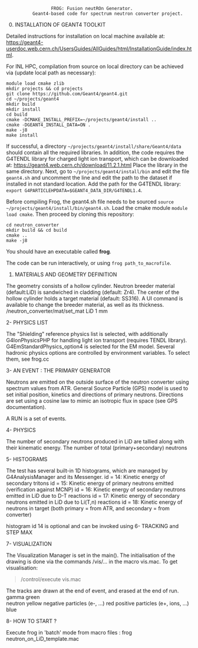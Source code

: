 

                     FROG: Fusion neutROn Generator.
              Geant4-based code for spectrum neutron converter project.    

0. INSTALLATION OF GEANT4 TOOLKIT

Detailed instructions for installation on local machine available at:
https://geant4-userdoc.web.cern.ch/UsersGuides/AllGuides/html/InstallationGuide/index.html.


For INL HPC, compilation from source on local directory can be achieved via (update local path as necessary):

```
module load cmake zlib
mkdir projects && cd projects 
git clone https://github.com/Geant4/geant4.git
cd ~/projects/geant4
mkdir build
mkdir install 
cd build 
cmake -DCMAKE_INSTALL_PREFIX=~/projects/geant4/install ..
cmake -DGEANT4_INSTALL_DATA=ON .
make -j8 
make install
```

If successful, a directory `~/projects/geant4/install/share/Geant4/data` should contain all the required libraries.
In addition, the code requires the G4TENDL library for charged light ion transport, which can be downloaded at: https://geant4.web.cern.ch/download/11.2.1.html
Place the library in the same directory. 
Next, go to `~/projects/geant4/install/bin` and edit the file `geant4.sh` and uncomment the line and edit the path to the dataset if installed in not standard location. Add the path for the G4TENDL library: `export G4PARTICLEHPDATA=$GEANT4_DATA_DIR/G4TENDL1.4`.


Before compiling Frog, the geant4.sh file needs to be sourced `source ~/projects/geant4/install/bin/geant4.sh`. 
Load the cmake module `module load cmake`. Then proceed by cloning this repository:
```git clone git@github.inl.gov:nicolas-martin/neutron_converter.git
cd neutron_converter 
mkdir build && cd build 
cmake ..
make -j8 
```
You should have an executable called **frog**. 

The code can be run interactively, or using `frog path_to_macrofile`. 

1. MATERIALS AND GEOMETRY DEFINITION

  The geometry consists of a hollow cylinder. 
  Neutron breeder material (default:LiD) is sandwiched in cladding (default: Zr4).
  The center of the hollow cylinder holds a target material (default: SS316).
  A UI command is available to change the breeder material, as well as its thickness.
  /neutron_converter/mat/set_mat LiD 1 mm

 	
 2- PHYSICS LIST
   
  The "Shielding" reference physics list is selected, with additionally G4IonPhysicsPHP for handling 
  light ion transport (requires TENDL library). G4EmStandardPhysics_option4 is selected for the EM model.
  Several hadronic physics options are controlled by environment variables.
  To select them, see frog.cc

 3- AN EVENT : THE PRIMARY GENERATOR
 
  Neutrons are emitted on the outside surface of the neutron converter using spectrum values from ATR.
  General Source Particle (GPS) model is used to set initial position, kinetics and directions of primary neutrons.
  Directions are set using a cosine law to mimic an isotropic flux in space (see GPS documentation).

 A RUN is a set of events.
 
 4- PHYSICS

  The number of secondary neutrons produced in LiD are tallied along with their kinematic energy.
  The number of total (primary+secondary) neutrons 

 5- HISTOGRAMS
         
  The test has several built-in 1D histograms, which are managed by
  G4AnalysisManager and its Messenger. 
  id = 14: Kinetic energy of secondary tritons
  id = 15: Kinetic energy of primary neutrons emitted (verification against MCNP)
  id = 16: Kinetic energy of secondary neutrons emitted in LiD due to D-T reactions 
  id = 17: Kinetic energy of secondary neutrons emitted in LiD due to Li(T,n) reactions 
  id = 18: Kinetic energy of neutrons in target (both primary = from ATR, and secondary = from converter)

  histogram id 14 is optional and can be invoked using 
 6- TRACKING and STEP MAX
 

 7- VISUALIZATION
 
   The Visualization Manager is set in the main().
   The initialisation of the drawing is done via the commands
   /vis/... in the macro vis.mac. To get visualisation:
   > /control/execute vis.mac
 	
   The tracks are drawn at the end of event, and erased at the end of run.   
   gamma green   
   neutron yellow
   negative particles (e-, ...) red
   positive particles (e+, ions, ...) blue
 	
 8- HOW TO START ?
 
   Execute frog in 'batch' mode from macro files :
   frog   neutron_on_LiD_template.mac

